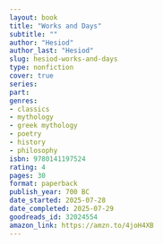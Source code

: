 ```yaml
---
layout: book
title: "Works and Days"
subtitle: ""
author: "Hesiod"
author_last: "Hesiod"
slug: hesiod-works-and-days
type: nonfiction
cover: true
series: 
part: 
genres:
- classics
- mythology
- greek mythology
- poetry
- history
- philosophy
isbn: 9780141197524
rating: 4
pages: 30
format: paperback
publish_year: 700 BC
date_started: 2025-07-28
date_completed: 2025-07-29
goodreads_id: 32024554
amazon_link: https://amzn.to/4joH4XB
---
```

